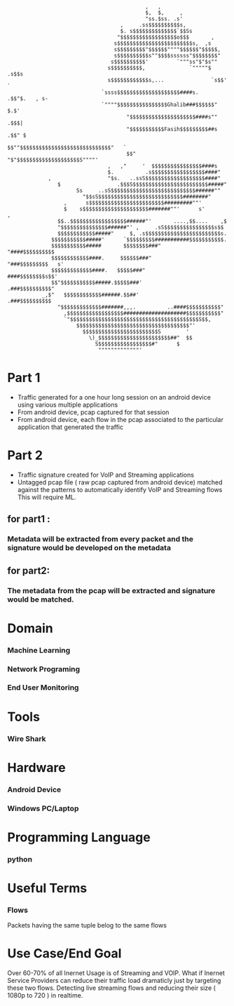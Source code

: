         
                                                ,   ,                                
                                                $,  $,     ,                         
                                                "ss.$ss. .s'                         
                                        ,     .ss$$$$$$$$$$s,                        
                                        $. s$$$$$$$$$$$$$$`$$Ss                      
                                       "$$$$$$$$$$$$$$$$$$o$$$       ,              
                                      s$$$$$$$$$$$$$$$$$$$$$$$$s,  ,s               
                                      s$$$$$$$$$"$$$$$$""""$$$$$$"$$$$$,             
                                      s$$$$$$$$$$s""$$$$ssssss"$$$$$$$$"             
                                     s$$$$$$$$$$'         `"""ss"$"$s""              
                                    s$$$$$$$$$$,              `"""""$  .s$$s        
                                    s$$$$$$$$$$$$s,...               `s$$'  `       
                                  `ssss$$$$$$$$$$$$$$$$$$$$####s.     .$$"$.   , s-   
                                  `""""$$$$$$$$$$$$$$$$Ghalib###$$$$$$"     $.$'    
                                          "$$$$$$$$$$$$$$$$$$$$$####s""     .$$$|     
                                          "$$$$$$$$$$$Fasih$$$$$$$$$##s    .$$" $    
                                          $$""$$$$$$$$$$$$$$$$$$$$$$$$$$$$$"   `    
                                          $$"  "$"$$$$$$$$$$$$$$$$$$$$S""""'         
                                    ,   ,"     '  $$$$$$$$$$$$$$$$####s             
                                    $.          .s$$$$$$$$$$$$$$$$$####"            
                 ,                  "$s.   ..ssS$$$$$$$$$$$$$$$$$$$####"            
                    $                  .$$$S$$$$$$$$$$$$$$$$$$$$$$$$#####"             
                          Ss     ..sS$$$$$$$$$$$$$$$$$$$$$$$$$$$######""              
                            "$$sS$$$$$$$$$$$$$$$$$$$$$$$$$$$########"                  
                      ,      s$$$$$$$$$$$$$$$$$$$$$$$$#########""'                      
                      $    s$$$$$$$$$$$$$$$$$$$$$#######""'      s'         ,           
                    $$..$$$$$$$$$$$$$$$$$$######"'       ....,$$....    ,$            
                    "$$$$$$$$$$$$$$$######"' ,     .sS$$$$$$$$$$$$$$$$s$$            
                    $$$$$$$$$$$$#####"     $, .s$$$$$$$$$$$$$$$$$$$$$$$$s.         
                  $$$$$$$$$$$#####'      `$$$$$$$$$###########$$$$$$$$$$$.       
                  $$$$$$$$$$$#####       $$$$$$$$###"       "####$$$$$$$$$$      
                  $$$$$$$$$$$$####.     $$$$$$###"             "###$$$$$$$$$   s'
                  $$$$$$$$$$$$$####.   $$$$$###"                ####$$$$$$$$s$$' 
                  $$"$$$$$$$$$$$#####.$$$$$###'                .###$$$$$$$$$$"   
               _,$"   $$$$$$$$$$$$######.$$##'                .###$$$$$$$$$$     
                    "$$$$$$$$$$$$$#######,,,.          ..####$$$$$$$$$$$"     
                      ,$$$$$$$$$$$$$$$$$$####################$$$$$$$$$$$"       
                      `"$$$$$$$$$$$$$$$$$$$$$$$$$$$$$$$$$$$$$$$$$S$$,       
                          $$$$$$$$$$$$$$$$$$$$$$$$$$$$$$$$$$$$"'    
                            $$$$$$$$$$$$$$$$$$$$$$$$S        '     
                              \)_$$$$$$$$$$$$$$$$$$$$$$$##"  $$                  
                                S$$$$$$$$$$$$$$$$$#"      $                         
                                 """""""""""""'      

# Part 1
- Traffic generated for a one hour long session on an android device using various multiple applications
- From android device, pcap captured for that session
- From android device, each flow in the pcap associated to the particular application that generated the traffic
# Part 2
- Traffic signature created for VoIP and Streaming applications
- Untagged pcap file ( raw pcap captured from android device) matched against the patterns to automatically identify VoIP and Streaming flows
This will require ML.
##  for part1 :
### Metadata will be extracted from every packet and the signature would be developed on the metadata

##  for part2:
### The metadata from the pcap will be extracted and signature would be matched.

# Domain
### Machine Learning
### Network Programing
### End User Monitoring

# Tools
### Wire Shark

# Hardware

### Android Device
### Windows PC/Laptop

# Programming Language
### python

# Useful Terms
### Flows
Packets having the same tuple belog to the same flows


# Use Case/End Goal

Over 60-70% of all Inernet Usage is of Streaming and VOIP. What if Inernet Service Providers can reduce their traffic load dramaticly just by targeting these two flows.
Detecting live streaming flows and reducing their size ( 1080p to 720 ) in realtime.


